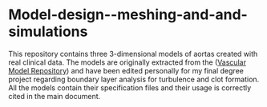 # Model-design--meshing-and-and-simulations
 
This repository contains three 3-dimensional models of aortas created with real clinical data. 
The models are originally extracted from the ([Vascular Model Repository](https://www.vascularmodel.com/index.html)) and have been edited personally for my final degree project regarding boundary layer analysis for turbulence and clot formation.
All the models contain their specification files and their usage is correctly cited in the main document.
